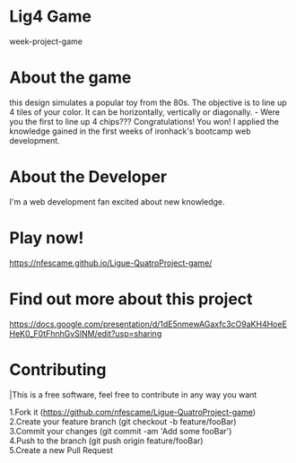 # Lig4 Game
week-project-game 

# About the game
this design simulates a popular toy from the 80s. The objective is to line up 4 tiles of your color. It can be horizontally, vertically or diagonally. - Were you the first to line up 4 chips??? Congratulations! You won!
I applied the knowledge gained in the first weeks of ironhack's bootcamp web development.

# About the Developer
I'm a web development fan excited about new knowledge.

# Play now!
https://nfescame.github.io/Ligue-QuatroProject-game/

# Find out more about this project
https://docs.google.com/presentation/d/1dE5nmewAGaxfc3cO9aKH4HoeEHeK0_F0tFhnhGvSlNM/edit?usp=sharing

# Contributing

|This is a free software, feel free to contribute in any way you want

1.Fork it (https://github.com/nfescame/Ligue-QuatroProject-game)\
2.Create your feature branch (git checkout -b feature/fooBar)\
3.Commit your changes (git commit -am 'Add some fooBar')\
4.Push to the branch (git push origin feature/fooBar)\
5.Create a new Pull Request



